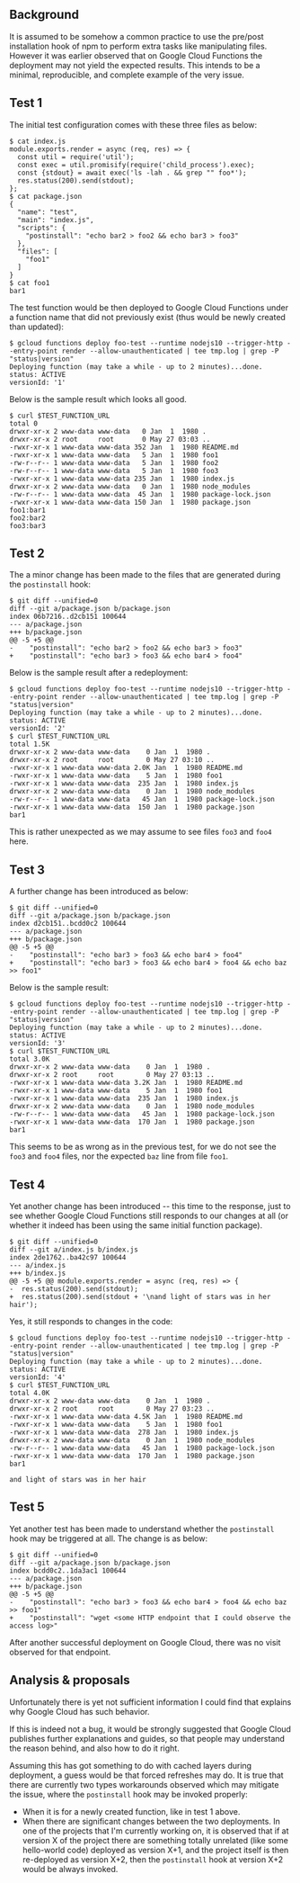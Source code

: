 ## Background

It is assumed to be somehow a common practice to use the pre/post installation hook of npm to perform extra tasks like manipulating files.
However it was earlier observed that on Google Cloud Functions the deployment may not yield the expected results.
This intends to be a minimal, reproducible, and complete example of the very issue.


## Test 1

The initial test configuration comes with these three files as below:

```
$ cat index.js 
module.exports.render = async (req, res) => {
  const util = require('util');
  const exec = util.promisify(require('child_process').exec);
  const {stdout} = await exec('ls -lah . && grep "" foo*');
  res.status(200).send(stdout);
};
$ cat package.json 
{
  "name": "test",
  "main": "index.js",
  "scripts": {
    "postinstall": "echo bar2 > foo2 && echo bar3 > foo3"
  },
  "files": [
    "foo1"
  ]
}
$ cat foo1 
bar1
```

The test function would be then deployed to Google Cloud Functions under a function name that did not previously exist (thus would be newly created than updated):

```
$ gcloud functions deploy foo-test --runtime nodejs10 --trigger-http --entry-point render --allow-unauthenticated | tee tmp.log | grep -P "status|version"
Deploying function (may take a while - up to 2 minutes)...done.
status: ACTIVE
versionId: '1'
```

Below is the sample result which looks all good.

```
$ curl $TEST_FUNCTION_URL
total 0
drwxr-xr-x 2 www-data www-data   0 Jan  1  1980 .
drwxr-xr-x 2 root     root       0 May 27 03:03 ..
-rwxr-xr-x 1 www-data www-data 352 Jan  1  1980 README.md
-rwxr-xr-x 1 www-data www-data   5 Jan  1  1980 foo1
-rw-r--r-- 1 www-data www-data   5 Jan  1  1980 foo2
-rw-r--r-- 1 www-data www-data   5 Jan  1  1980 foo3
-rwxr-xr-x 1 www-data www-data 235 Jan  1  1980 index.js
drwxr-xr-x 2 www-data www-data   0 Jan  1  1980 node_modules
-rw-r--r-- 1 www-data www-data  45 Jan  1  1980 package-lock.json
-rwxr-xr-x 1 www-data www-data 150 Jan  1  1980 package.json
foo1:bar1
foo2:bar2
foo3:bar3
```

## Test 2

The a minor change has been made to the files that are generated during the `postinstall` hook:

```
$ git diff --unified=0
diff --git a/package.json b/package.json
index 06b7216..d2cb151 100644
--- a/package.json
+++ b/package.json
@@ -5 +5 @@
-    "postinstall": "echo bar2 > foo2 && echo bar3 > foo3"
+    "postinstall": "echo bar3 > foo3 && echo bar4 > foo4"
```

Below is the sample result after a redeployment:

```
$ gcloud functions deploy foo-test --runtime nodejs10 --trigger-http --entry-point render --allow-unauthenticated | tee tmp.log | grep -P "status|version"
Deploying function (may take a while - up to 2 minutes)...done.
status: ACTIVE
versionId: '2'
$ curl $TEST_FUNCTION_URL
total 1.5K
drwxr-xr-x 2 www-data www-data    0 Jan  1  1980 .
drwxr-xr-x 2 root     root        0 May 27 03:10 ..
-rwxr-xr-x 1 www-data www-data 2.0K Jan  1  1980 README.md
-rwxr-xr-x 1 www-data www-data    5 Jan  1  1980 foo1
-rwxr-xr-x 1 www-data www-data  235 Jan  1  1980 index.js
drwxr-xr-x 2 www-data www-data    0 Jan  1  1980 node_modules
-rw-r--r-- 1 www-data www-data   45 Jan  1  1980 package-lock.json
-rwxr-xr-x 1 www-data www-data  150 Jan  1  1980 package.json
bar1
```

This is rather unexpected as we may assume to see files `foo3` and `foo4` here.


## Test 3

A further change has been introduced as below:

```
$ git diff --unified=0
diff --git a/package.json b/package.json
index d2cb151..bcdd0c2 100644
--- a/package.json
+++ b/package.json
@@ -5 +5 @@
-    "postinstall": "echo bar3 > foo3 && echo bar4 > foo4"
+    "postinstall": "echo bar3 > foo3 && echo bar4 > foo4 && echo baz >> foo1"
```

Below is the sample result:

```
$ gcloud functions deploy foo-test --runtime nodejs10 --trigger-http --entry-point render --allow-unauthenticated | tee tmp.log | grep -P "status|version"
Deploying function (may take a while - up to 2 minutes)...done.
status: ACTIVE
versionId: '3'
$ curl $TEST_FUNCTION_URL
total 3.0K
drwxr-xr-x 2 www-data www-data    0 Jan  1  1980 .
drwxr-xr-x 2 root     root        0 May 27 03:13 ..
-rwxr-xr-x 1 www-data www-data 3.2K Jan  1  1980 README.md
-rwxr-xr-x 1 www-data www-data    5 Jan  1  1980 foo1
-rwxr-xr-x 1 www-data www-data  235 Jan  1  1980 index.js
drwxr-xr-x 2 www-data www-data    0 Jan  1  1980 node_modules
-rw-r--r-- 1 www-data www-data   45 Jan  1  1980 package-lock.json
-rwxr-xr-x 1 www-data www-data  170 Jan  1  1980 package.json
bar1
```

This seems to be as wrong as in the previous test, for we do not see the `foo3` and `foo4` files, nor the expected `baz` line from file `foo1`.


## Test 4

Yet another change has been introduced -- this time to the response, just to see whether Google Cloud Functions still responds to our changes at all (or whether it indeed has been using the same initial function package).

```
$ git diff --unified=0
diff --git a/index.js b/index.js
index 2de1762..ba42c97 100644
--- a/index.js
+++ b/index.js
@@ -5 +5 @@ module.exports.render = async (req, res) => {
-  res.status(200).send(stdout);
+  res.status(200).send(stdout + '\nand light of stars was in her hair');
```

Yes, it still responds to changes in the code:

```
$ gcloud functions deploy foo-test --runtime nodejs10 --trigger-http --entry-point render --allow-unauthenticated | tee tmp.log | grep -P "status|version"
Deploying function (may take a while - up to 2 minutes)...done.
status: ACTIVE
versionId: '4'
$ curl $TEST_FUNCTION_URL
total 4.0K
drwxr-xr-x 2 www-data www-data    0 Jan  1  1980 .
drwxr-xr-x 2 root     root        0 May 27 03:23 ..
-rwxr-xr-x 1 www-data www-data 4.5K Jan  1  1980 README.md
-rwxr-xr-x 1 www-data www-data    5 Jan  1  1980 foo1
-rwxr-xr-x 1 www-data www-data  278 Jan  1  1980 index.js
drwxr-xr-x 2 www-data www-data    0 Jan  1  1980 node_modules
-rw-r--r-- 1 www-data www-data   45 Jan  1  1980 package-lock.json
-rwxr-xr-x 1 www-data www-data  170 Jan  1  1980 package.json
bar1

and light of stars was in her hair
```

## Test 5

Yet another test has been made to understand whether the `postinstall` hook may be triggered at all. The change is as below:

```
$ git diff --unified=0
diff --git a/package.json b/package.json
index bcdd0c2..1da3ac1 100644
--- a/package.json
+++ b/package.json
@@ -5 +5 @@
-    "postinstall": "echo bar3 > foo3 && echo bar4 > foo4 && echo baz >> foo1"
+    "postinstall": "wget <some HTTP endpoint that I could observe the access log>"
```

After another successful deployment on Google Cloud, there was no visit observed for that endpoint.


## Analysis & proposals

Unfortunately there is yet not sufficient information I could find that explains why Google Cloud has such behavior.

If this is indeed not a bug, it would be strongly suggested that Google Cloud publishes further explanations and guides, so that people may understand the reason behind, and also how to do it right.

Assuming this has got something to do with cached layers during deployment, a guess would be that forced refreshes may do. It is true that there are currently two types workarounds observed which may mitigate the issue, where the `postinstall` hook may be invoked properly:

- When it is for a newly created function, like in test 1 above.
- When there are significant changes between the two deployments. In one of the projects that I'm currently working on, it is observed that if at version X of the project there are something totally unrelated (like some hello-world code) deployed as version X+1, and the project itself is then re-deployed as version X+2, then the `postinstall` hook at version X+2 would be always invoked.
